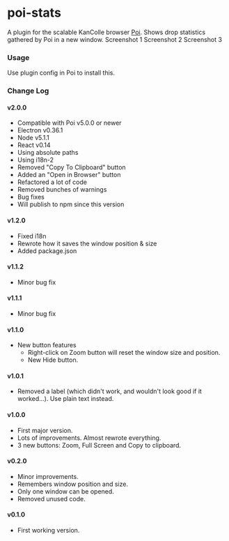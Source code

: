 # poi-stats
A plugin for the scalable KanColle browser [Poi](https://github.com/poooi/poi).
Shows drop statistics gathered by Poi in a new window.
Screenshot 1
Screenshot 2
Screenshot 3

### Usage
Use plugin config in Poi to install this.

### Change Log

#### v2.0.0
* Compatible with Poi v5.0.0 or newer
* Electron v0.36.1
* Node v5.1.1
* React v0.14
* Using absolute paths
* Using i18n-2
* Removed "Copy To Clipboard" button
* Added an "Open in Browser" button
* Refactored a lot of code
* Removed bunches of warnings
* Bug fixes
* Will publish to npm since this version

#### v1.2.0
* Fixed i18n
* Rewrote how it saves the window position & size
* Added package.json

#### v1.1.2
* Minor bug fix

#### v1.1.1
* Minor bug fix

#### v1.1.0
* New button features
  * Right-click on Zoom button will reset the window size and position.
  * New Hide button.

#### v1.0.1
* Removed a label (which didn't work, and wouldn't look good if it worked...). Use plain text instead.

#### v1.0.0
* First major version.
* Lots of improvements. Almost rewrote everything.
* 3 new buttons: Zoom, Full Screen and Copy to clipboard.

#### v0.2.0
* Minor improvements.
* Remembers window position and size.
* Only one window can be opened.
* Removed unused code.

#### v0.1.0
* First working version.

